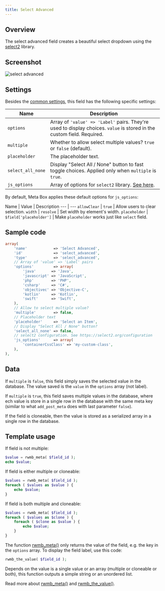 ```yaml
---
title: Select Advanced
---
```


## Overview

The select advanced field creates a beautiful select dropdown using the [select2](https://select2.org/) library.

## Screenshot

![select advanced](https://i.imgur.com/65OkGbt.png)

## Settings

Besides the [common settings](/field-settings/), this field has the following specific settings:

Name | Description
--- | ---
`options` | Array of `'value' => 'Label'` pairs. They're used to display choices. `value` is stored in the custom field. Required.
`multiple` | Whether to allow select multiple values? `true` or `false` (default).
`placeholder` | The placeholder text.
`select_all_none` | Display "Select All / None" button to fast toggle choices. Applied only when `multiple` is `true`.
`js_options` | Array of options for `select2` library. [See here](https://select2.org/configuration).

By default, Meta Box applies these default options for `js_options`:

Name | Value | Description
--- | ---
`allowClear` | `true` | Allow users to clear selection.
`width` | `resolve` | Set width by element's width.
`placeholder` | `$field['placeholder']` | Make `placeholder` works just like `select` field.

## Sample code

```php
array(
    'name'            => 'Select Advanced',
    'id'              => 'select_advanced',
    'type'            => 'select_advanced',
    // Array of 'value' => 'Label' pairs
    'options'         => array(
        'java'       => 'Java',
        'javascript' => 'JavaScript',
        'php'        => 'PHP',
        'csharp'     => 'C#',
        'objectivec' => 'Objective-C',
        'kotlin'     => 'Kotlin',
        'swift'      => 'Swift',
    ),
    // Allow to select multiple value?
    'multiple'        => false,
    // Placeholder text
    'placeholder'     => 'Select an Item',
    // Display "Select All / None" button?
    'select_all_none' => false,
    // select2 configuration. See https://select2.org/configuration
    'js_options'      => array(
        'containerCssClass' => 'my-custom-class',
    ),
),
```

## Data

If `multiple` is `false`, this field simply saves the selected value in the database. The value saved is the `value` in the `options` array (not label).

If `multiple` is `true`, this field saves multiple values in the database, where ech value is store in a single row in the database with the same meta key (similar to what `add_post_meta` does with last parameter `false`).

If the field is cloneable, then the value is stored as a serialized array in a single row in the database.

## Template usage

If field is not multiple:

```php
$value = rwmb_meta( $field_id );
echo $value;
```

If field is either multiple or cloneable:

```php
$values = rwmb_meta( $field_id );
foreach ( $values as $value ) {
    echo $value;
}
```

If field is both multiple and cloneable:

```php
$values = rwmb_meta( $field_id );
foreach ( $values as $clone ) {
    foreach ( $clone as $value ) {
        echo $value;
    }
}
```

The function [rwmb_meta()](/rwmb-meta/) only returns the value of the field, e.g. the key in the `options` array. To display the field label, use this code:

```php
rwmb_the_value( $field_id );
```

Depends on the value is a single value or an array (multiple or cloneable or both), this function outputs a simple string or an unordered list.

Read more about [rwmb_meta()](/rwmb-meta/) and [rwmb_the_value()](/rwmb-the-value/).
